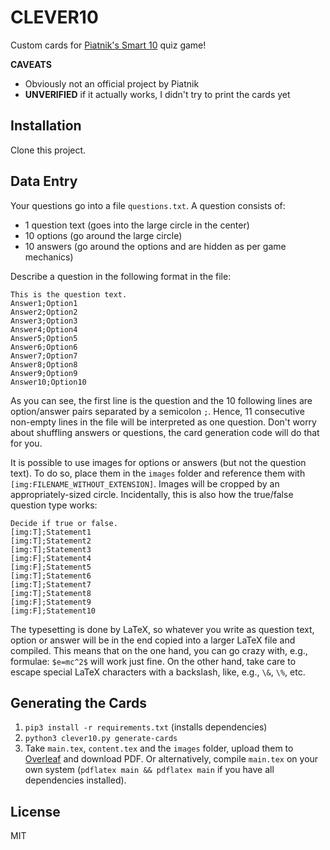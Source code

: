 # CLEVER10

Custom cards for [Piatnik's Smart 10](https://www.piatnik.com/spiele/marken/smart-10/smart-10) quiz game!

**CAVEATS**

* Obviously not an official project by Piatnik
* **UNVERIFIED** if it actually works, I didn't try to print the cards yet

## Installation

Clone this project.

## Data Entry

Your questions go into a file `questions.txt`. A question consists of:

* 1 question text (goes into the large circle in the center)
* 10 options (go around the large circle)
* 10 answers (go around the options and are hidden as per game mechanics)

Describe a question in the following format in the file:

```
This is the question text.
Answer1;Option1
Answer2;Option2
Answer3;Option3
Answer4;Option4
Answer5;Option5
Answer6;Option6
Answer7;Option7
Answer8;Option8
Answer9;Option9
Answer10;Option10
```

As you can see, the first line is the question and the 10 following lines are option/answer pairs separated by a semicolon `;`. Hence, 11 consecutive non-empty lines in the file will be interpreted as one question. Don't worry about shuffling answers or questions, the card generation code will do that for you.

It is possible to use images for options or answers (but not the question text). To do so, place them in the `images` folder and reference them with `[img:FILENAME_WITHOUT_EXTENSION]`. Images will be cropped by an appropriately-sized circle. Incidentally, this is also how the true/false question type works:

```
Decide if true or false.
[img:T];Statement1
[img:T];Statement2
[img:T];Statement3
[img:F];Statement4
[img:F];Statement5
[img:T];Statement6
[img:T];Statement7
[img:T];Statement8
[img:F];Statement9
[img:F];Statement10
```

The typesetting is done by LaTeX, so whatever you write as question text, option or answer will be in the end copied into a larger LaTeX file and compiled. This means that on the one hand, you can go crazy with, e.g., formulae: `$e=mc^2$` will work just fine. On the other hand, take care to escape special LaTeX characters with a backslash, like, e.g., `\&`, `\%`, etc.


## Generating the Cards

1. `pip3 install -r requirements.txt` (installs dependencies)
2. `python3 clever10.py generate-cards`
3. Take `main.tex`, `content.tex` and the `images` folder, upload them to [Overleaf](https://overleaf.com) and download PDF. Or alternatively, compile `main.tex` on your own system (`pdflatex main && pdflatex main` if you have all dependencies installed).

## License

MIT

